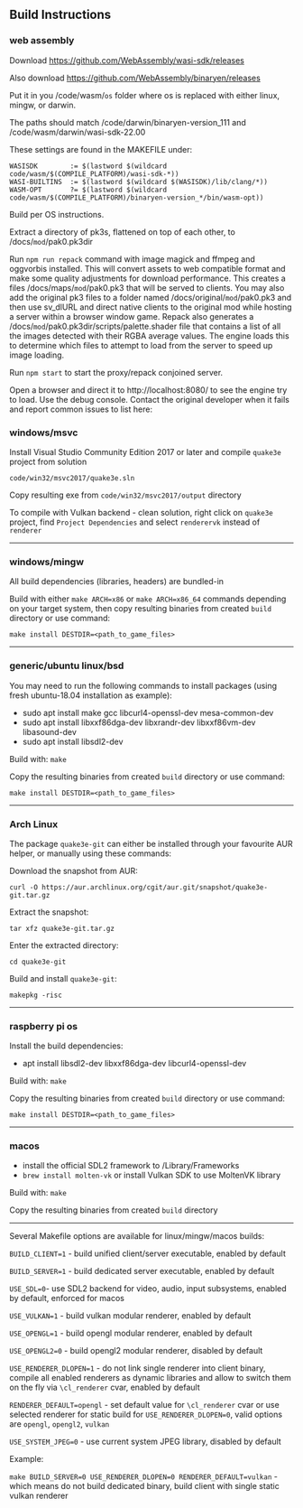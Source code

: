 ## Build Instructions

### web assembly

Download https://github.com/WebAssembly/wasi-sdk/releases

Also download https://github.com/WebAssembly/binaryen/releases

Put it in you /code/wasm/`os` folder where os is replaced with either linux, mingw, or darwin.

The paths should match /code/darwin/binaryen-version_111 and /code/wasm/darwin/wasi-sdk-22.00

These settings are found in the MAKEFILE under: 
```
WASISDK        := $(lastword $(wildcard code/wasm/$(COMPILE_PLATFORM)/wasi-sdk-*))
WASI-BUILTINS  := $(lastword $(wildcard $(WASISDK)/lib/clang/*))
WASM-OPT       ?= $(lastword $(wildcard code/wasm/$(COMPILE_PLATFORM)/binaryen-version_*/bin/wasm-opt))
```

Build per OS instructions.

Extract a directory of pk3s, flattened on top of each other, to /docs/`mod`/pak0.pk3dir

Run `npm run repack` command with image magick and ffmpeg and oggvorbis installed. This will convert assets to web compatible format and make some quality adjustments for download performance. This creates a files /docs/maps/`mod`/pak0.pk3 that will be served to clients. You may also add the original pk3 files to a folder named /docs/original/`mod`/pak0.pk3 and then use sv_dlURL and direct native clients to the original mod while hosting a server within a browser window game. Repack also generates a /docs/`mod`/pak0.pk3dir/scripts/palette.shader file that contains a list of all the images detected with their RGBA average values. The engine loads this to determine which files to attempt to load from the server to speed up image loading.

Run `npm start` to start the proxy/repack conjoined server.

Open a browser and direct it to http://localhost:8080/ to see the engine try to load. Use the debug console. Contact the original developer when it fails and report common issues to list here:



### windows/msvc

Install Visual Studio Community Edition 2017 or later and compile `quake3e` project from solution

`code/win32/msvc2017/quake3e.sln`

Copy resulting exe from `code/win32/msvc2017/output` directory

To compile with Vulkan backend - clean solution, right click on `quake3e` project, find `Project Dependencies` and select `renderervk` instead of `renderer`

---

### windows/mingw

All build dependencies (libraries, headers) are bundled-in

Build with either `make ARCH=x86` or `make ARCH=x86_64` commands depending on your target system, then copy resulting binaries from created `build` directory or use command:

`make install DESTDIR=<path_to_game_files>`

---

### generic/ubuntu linux/bsd

You may need to run the following commands to install packages (using fresh ubuntu-18.04 installation as example):

* sudo apt install make gcc libcurl4-openssl-dev mesa-common-dev
* sudo apt install libxxf86dga-dev libxrandr-dev libxxf86vm-dev libasound-dev
* sudo apt install libsdl2-dev

Build with: `make`

Copy the resulting binaries from created `build` directory or use command:

`make install DESTDIR=<path_to_game_files>`

---

### Arch Linux

The package `quake3e-git` can either be installed through your favourite AUR helper, or manually using these commands:

Download the snapshot from AUR:

`curl -O https://aur.archlinux.org/cgit/aur.git/snapshot/quake3e-git.tar.gz`

Extract the snapshot:

`tar xfz quake3e-git.tar.gz`

Enter the extracted directory:

`cd quake3e-git`

Build and install `quake3e-git`:

`makepkg -risc`

---

### raspberry pi os

Install the build dependencies:

* apt install libsdl2-dev libxxf86dga-dev libcurl4-openssl-dev

Build with: `make`

Copy the resulting binaries from created `build` directory or use command:

`make install DESTDIR=<path_to_game_files>`

---

### macos

* install the official SDL2 framework to /Library/Frameworks
* `brew install molten-vk` or install Vulkan SDK to use MoltenVK library

Build with: `make`

Copy the resulting binaries from created `build` directory

---

Several Makefile options are available for linux/mingw/macos builds:

`BUILD_CLIENT=1` - build unified client/server executable, enabled by default

`BUILD_SERVER=1` - build dedicated server executable, enabled by default

`USE_SDL=0`- use SDL2 backend for video, audio, input subsystems, enabled by default, enforced for macos

`USE_VULKAN=1` - build vulkan modular renderer, enabled by default

`USE_OPENGL=1` - build opengl modular renderer, enabled by default

`USE_OPENGL2=0` - build opengl2 modular renderer, disabled by default

`USE_RENDERER_DLOPEN=1` - do not link single renderer into client binary, compile all enabled renderers as dynamic libraries and allow to switch them on the fly via `\cl_renderer` cvar, enabled by default

`RENDERER_DEFAULT=opengl` - set default value for `\cl_renderer` cvar or use selected renderer for static build for `USE_RENDERER_DLOPEN=0`, valid options are `opengl`, `opengl2`, `vulkan`

`USE_SYSTEM_JPEG=0` - use current system JPEG library, disabled by default

Example:

`make BUILD_SERVER=0 USE_RENDERER_DLOPEN=0 RENDERER_DEFAULT=vulkan` - which means do not build dedicated binary, build client with single static vulkan renderer
